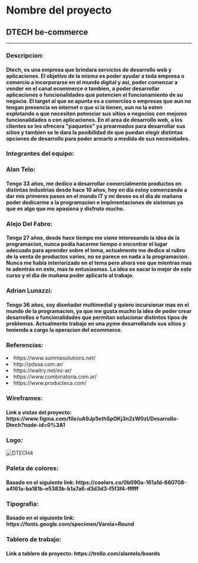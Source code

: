 # Nombre del proyecto 

## DTECH be-commerce

___
 
### Descripcion:

  

<h4> Dtech, es una empresa que brindara servicios de desarrollo web y aplicaciones.
El objetivo de la misma es poder ayudar a toda  empresa o comercio a incorporarse en el mundo digital y asi, poder comenzar a vender en el canal ecommerce o tambien, a poder desarrollar aplicaciones o funcionalidades que potencien el funcionamiento de su negocio.
El target al que se apunta es a comercios o empresas que aun no tengan presencia en internet o que si la tienen, aun no la esten explotando o que necesiten potenciar sus sitios o negocios con mejores funcionalidades o con aplicaciones.
En el area de desarrollo web, a los clientes se les ofrecera "paquetes" ya prearmados para desarrollar sus sitios y tambien se le dara la posibilidad de que puedan elegir distintas opciones de desarrollo para poder armarlo a medida de sus necesidades. </h4>

### Integrantes del equipo:

<h3>Alan Telo:</h3> <h4> Tengo 33 años, me dedico a desarrollar comercialmente productos en distintas industrias desde hace 10 años, hoy en día estoy comenzando a dar mis primeros pasos en el mundo IT y mi deseo es el dia de mañana poder dedicarme a la programacion e implmentaciones de sistemas ya que es algo que me apasiona y disfruto mucho. </h4>  

<h3> Alejo Del Fabro:</h3> <h4>Tengo 27 años, desde hace tiempo me viene interesando la idea de la programacion, nunca podia hacerme tiempo o encontrar el lugar adecuado para aprender sobre el tema, actualmente me dedico al rubro de la venta de productos varios, no se parece en nada a la programacion. Nunca me habia interiorizado en el tema pero ahora veo que mientras mas te adentrás en esto, mas te entusiasmas. La idea es sacar lo mejor de este curso y el dia de mañana poder aplicarlo al trabajo.</h4>

<h3>Adrian Lunazzi: </h3> <h4>Tengo 36 años, soy diseñador multimedial y quiero incursionar mas en el mundo de la programacion, ya que me gusta mucho la idea de poder crear
desarrollos o funcionalidades que permitan solucionar distintos tipos de problemas. Actualmente trabajo en una pyme desarrollando sus sitios y teniendo a cargo
la operacion del ecommerce.</h4>

### Referencias:

<up>
  <li>https://www.summasolutions.net/</li>
  <li>http://pdssa.com.ar/</li>
  <li>https://waitry.net/es-ar/</li>
  <li>https://www.combinatoria.com.ar/</li>
  <li>https://www.producteca.com/</li>
<up>

### Wireframes:
<h4>Link a vistas del proyecto: https://www.figma.com/file/uA9Jp5ethSpOKj3n2zW0zI/Desarrollo-Dtech?node-id=0%3A1 </h4>

### Logo:
![DTECH4](https://user-images.githubusercontent.com/68731390/104774692-e58d2000-5755-11eb-9206-33c9d07d20eb.png)

### Paleta de colores:
<h4>Basado en el siguiente link: https://coolors.co/0b090a-161a1d-660708-a4161a-ba181b-e5383b-b1a7a6-d3d3d3-f5f3f4-ffffff </h4>

### Tipografia:
<h4>Basado en el siguiente link: https://fonts.google.com/specimen/Varela+Round </h4>

### Tablero de trabajo:
<h4> Link a tablero de proyecto: https://trello.com/alantelo/boards </h4>


